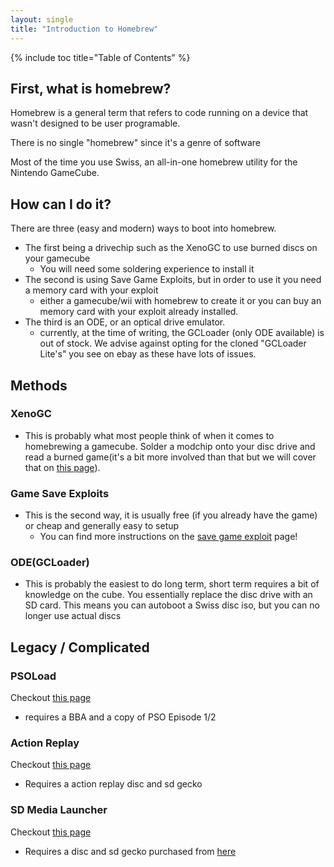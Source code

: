 ```yaml
---
layout: single
title: "Introduction to Homebrew"
---
```

{% include toc title="Table of Contents" %}
## First, what is homebrew?
Homebrew is a general term that refers to code running on a device that wasn't designed to be user programable.

There is no single "homebrew" since it's a genre of software

Most of the time you use Swiss, an all-in-one homebrew utility for the Nintendo GameCube.

## How can I do it?

There are three (easy and modern) ways to boot into homebrew.
- The first being a drivechip such as the XenoGC to use burned discs on your gamecube
  * You will need some soldering experience to install it
- The second is using Save Game Exploits, but in order to use it you need a memory card with your exploit
  * either a gamecube/wii with homebrew to create it or you can buy an memory card with your exploit already installed.
- The third is an ODE, or an optical drive emulator.
  * currently, at the time of writing, the GCLoader (only ODE available) is out of stock. We advise against opting for the cloned "GCLoader Lite's" you see on ebay as these have lots of issues.

## Methods
### XenoGC
- This is probably what most people think of when it comes to homebrewing a gamecube. Solder a modchip onto your disc drive and read a burned game(it's a bit more involved than that but we will cover that on [this page](xenoInstall)).

### Game Save Exploits
- This is the second way, it is usually free (if you already have the game) or cheap and generally easy to setup
  * You can find more instructions on the [save game exploit](saveExploits) page!

### ODE(GCLoader)
- This is probably the easiest to do long term, short term requires a bit of knowledge on the cube. You essentially replace the disc drive with an SD card. This means you can autoboot a Swiss disc iso, but you can no longer use actual discs

## Legacy / Complicated

### PSOLoad

Checkout [this page](/PSOLoad)

* requires a BBA and a copy of PSO Episode 1/2

### Action Replay

Checkout [this page](/actionReplay)

* Requires a action replay disc and sd gecko

### SD Media Launcher

Checkout [this page](/sdMediaLauncher)

* Requires a disc and sd gecko purchased from [here](https://www.codejunkies.com/products/sd-media-launcher__ef000580v.aspx)